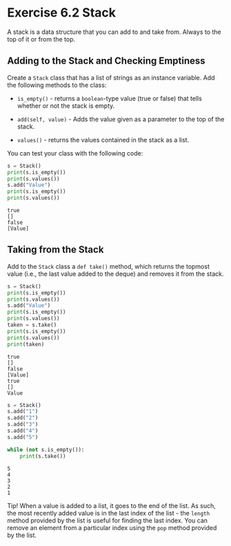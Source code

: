 # Exercise 6.2 Stack

A stack is a data structure that you can add to and take from. Always to the top of it or from the top.

##  Adding to the Stack and Checking Emptiness

Create a `Stack` class that has a list of strings as an instance variable. Add the following methods to the class:

- `is_empty()` - returns a `boolean`-type value (true or false) that tells whether or not the stack is empty.

- `add(self, value)` - Adds the value given as a parameter to the top of the stack.

- `values()` - returns the values ​​contained in the stack as a list.

You can test your class with the following code:

```python
s = Stack()
print(s.is_empty())
print(s.values())
s.add("Value")
print(s.is_empty())
print(s.values())
```

```plaintext
true
[]
false
[Value]
```

## Taking from the Stack

Add to the `Stack` class a `def take()` method, which returns the topmost value (i.e., the last value added to the deque) and removes it from the stack.

```python
s = Stack()
print(s.is_empty())
print(s.values())
s.add("Value")
print(s.is_empty())
print(s.values())
taken = s.take()
print(s.is_empty())
print(s.values())
print(taken)
```

```plaintext
true
[]
false
[Value]
true
[]
Value
```

```python
s = Stack()
s.add("1")
s.add("2")
s.add("3")
s.add("4")
s.add("5")

while (not s.is_empty()):
    print(s.take())
```

```plaintext
5
4
3
2
1
```

Tip! When a value is added to a list, it goes to the end of the list. As such, the most recently added value is in the last index of the list - the `length` method provided by the list is useful for finding the last index. You can remove an element from a particular index using the `pop` method provided by the list.

